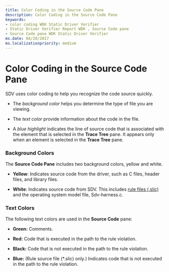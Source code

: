 ```yaml
---
title: Color Coding in the Source Code Pane
description: Color Coding in the Source Code Pane
keywords:
- color coding WDK Static Driver Verifier
- Static Driver Verifier Report WDK , Source Code pane
- Source Code pane WDK Static Driver Verifier
ms.date: 04/20/2017
ms.localizationpriority: medium
---
```


# Color Coding in the Source Code Pane


SDV uses color coding to help you recognize the code source quickly.

-   The *background color* helps you determine the type of file you are viewing.

-   The *text color* provide information about the code in the file.

-   A *blue highlight* indicates the line of source code that is associated with the element that is selected in the **Trace Tree** pane. It appears only when an element is selected in the **Trace Tree** pane.

### <span id="background_colors"></span><span id="BACKGROUND_COLORS"></span>Background Colors

The **Source Code Pane** includes two background colors, yellow and white.

-   **Yellow**: Indicates source code from the driver, such as C files, header files, and library files.

-   **White**: Indicates source code from SDV. This includes [rule files (.slic)](static-driver-verifier-rule.md) and the operating system model file, Sdv-harness.c.

### <span id="text_colors"></span><span id="TEXT_COLORS"></span>Text Colors

The following text colors are used in the **Source Code** pane:

-   **Green:** Comments.

-   **Red:** Code that is executed in the path to the rule violation.

-   **Black:** Code that is not executed in the path to the rule violation.

-   **Blue:** (Rule source file (\*.slic) only.) Indicates code that is not executed in the path to the rule violation.

 

 





